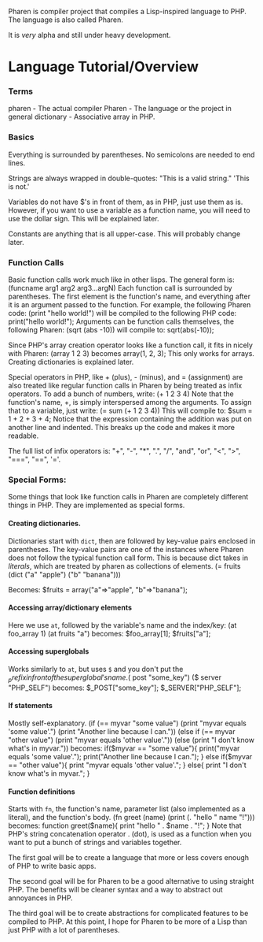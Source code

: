 Pharen is compiler project that compiles a Lisp-inspired language to PHP.
The language is also called Pharen.

It is _very_ alpha and still under heavy development.

Language Tutorial/Overview
=================
### Terms
pharen - The actual compiler
Pharen - The language or the project in general
dictionary - Associative array in PHP.

### Basics
Everything is surrounded by parentheses. No semicolons are needed to end lines.

Strings are always wrapped in double-quotes:
	"This is a valid string."
	'This is not.'

Variables do not have $'s in front of them, as in PHP, just use them as is.
However, if you want to use a variable as a function name, you will need to
use the dollar sign. This will be explained later.

Constants are anything that is all upper-case. This will probably change later.

### Function Calls
Basic function calls work much like in other lisps. The general form is:
	(funcname arg1 arg2 arg3...argN)
Each function call is surrounded by parentheses. The first element is the function's name,
and everything after it is an argument passed to the function. For example, the following Pharen code:
	(print "hello world!")
will be compiled to the following PHP code:
	print("hello world!");
Arguments can be function calls themselves, the following Pharen:
	(sqrt (abs -10))
will compile to:
	sqrt(abs(-10));

Since PHP's array creation operator looks like a function call, it fits in nicely with Pharen:
	(array 1 2 3)
becomes
	array(1, 2, 3);
This only works for arrays. Creating dictionaries is explained later.

Special operators in PHP, like + (plus), - (minus), and = (assignment) are also treated like regular
function calls in Pharen by being treated as infix operators. To add a bunch of numbers, write:
	(+ 1 2 3 4)
Note that the function's name, +, is simply interspersed among the arguments.
To assign that to a variable, just write:
	(= sum
		(+ 1 2 3 4))
This will compile to:
	$sum = 1 + 2 + 3 + 4;
Notice that the expression containing the addition was put on another line and indented.
This breaks up the code and makes it more readable.

The full list of infix operators is: "+", "-", "*", ".", "/", "and", "or", "<", ">", "===", "==", '='.

### Special Forms:
Some things that look like function calls in Pharen are completely different things in PHP.
They are implemented as special forms.

#### Creating dictionaries.
Dictionaries start with `dict`, then are followed by key-value pairs enclosed in parentheses.
The key-value pairs are one of the instances where Pharen does not follow the typical function call form.
This is because dict takes in *literals*, which are treated by pharen as collections of elements.
	(= fruits (dict
		("a" "apple")
		("b" "banana")))
		
Becomes:
	$fruits = array("a"=>"apple", "b"=>"banana");
	
#### Accessing array/dictionary elements
Here we use `at`, followed by the variable's name and the index/key:
	(at foo_array 1)
	(at fruits "a")
becomes:
	$foo_array[1];
	$fruits["a"];
	
#### Accessing superglobals
Works similarly to `at`, but uses `$` and you don't put the $_ prefix in front of the superglobal's name.
	($ post "some_key")
	($ server "PHP_SELF")
becomes:
	$_POST["some_key"];
	$_SERVER["PHP_SELF"];

#### If statements
Mostly self-explanatory. 
	(if (== myvar "some value")
		(print "myvar equals 'some value'.")
		(print "Another line because I can."))
	(else if (== myvar "other value")
		(print "myvar equals 'other value'."))
	(else
		(print "I don't know what's in myvar."))
becomes:
	if($myvar == "some value"){
		print("myvar equals 'some value'.");
		print("Another line because I can.");
	}
	else if($myvar == "other value"){
		print "myvar equals 'other value'.";
	}
	else{
		print "I don't know what's in myvar.";
	}
	
#### Function definitions
Starts with `fn`, the function's name, parameter list (also implemented as a literal), and the function's body.
	(fn greet (name)
		(print (. "hello " name "!")))
becomes:
	function greet($name){
		print "hello " . $name . "!";
	}
Note that PHP's string concatenation operator . (dot), is used as a function when you want to
put a bunch of strings and variables together.

The first goal will be to create a language that more or less covers enough of PHP
to write basic apps.

The second goal will be for Pharen to be a good alternative to using straight PHP. The benefits
will be cleaner syntax and a way to abstract out annoyances in PHP.

The third goal will be to create abstractions for complicated features to be compiled to PHP.
At this point, I hope for Pharen to be more of a Lisp than just PHP with a lot of parentheses.